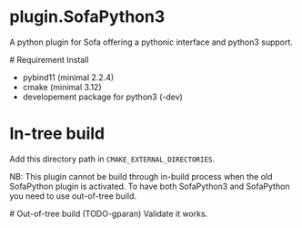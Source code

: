 # plugin.SofaPython3
A python plugin for Sofa offering a pythonic interface and python3 support.


# Requirement Install
- pybind11 (minimal 2.2.4)
- cmake (minimal 3.12)
- developement package for python3 (-dev)

# In-tree build
Add this directory path in `CMAKE_EXTERNAL_DIRECTORIES`.

NB: This plugin cannot be build through in-build process when the old SofaPython plugin is activated. To have both SofaPython3 and SofaPython you need to use out-of-tree build. 

# Out-of-tree build
(TODO-gparan)
Validate it works. 

